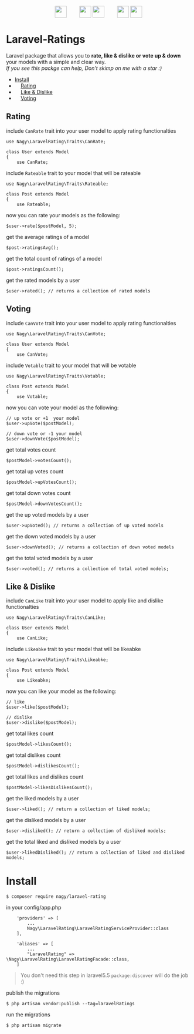<p align="center">
    <img src="https://image.ibb.co/eGKPgw/if_019_Star_2792947.png" width=32> &nbsp; &nbsp; &nbsp; &nbsp;
    <img src="https://image.ibb.co/nKBn1w/if_like_thumbs_up_hand_social_media_1169159.png" width=32>
    <img src="https://image.ibb.co/jq0rTb/if_thumbs_down_hand_social_media_dislike_1169174.png" width=32>
    &nbsp; &nbsp; &nbsp; &nbsp;
    <img src="https://image.ibb.co/hgco8b/if_chevron_up_173180.png" width=32>
    <img src="https://image.ibb.co/bANzEG/if_chevron_down_173177.png" width=32>
</p>

# Laravel-Ratings
Laravel package that allows you to **rate,  like & dislike or vote up & down** your models with a simple and clear way. <br>
*If you see this packge can help, Don't skimp on me with a star :)*

* [Install](https://github.com/mohamednagy/Laravel-rating#install)
* <img src="https://image.ibb.co/eGKPgw/if_019_Star_2792947.png" width=12> [Rating](https://github.com/mohamednagy/Laravel-rating#rating)
* <img src="https://image.ibb.co/nKBn1w/if_like_thumbs_up_hand_social_media_1169159.png" width=12> [Like & Dislike](https://github.com/mohamednagy/Laravel-rating#like--dislike)
* <img src="https://image.ibb.co/hgco8b/if_chevron_up_173180.png" width=12> [Voting](https://github.com/mohamednagy/Laravel-rating#voting)


## Rating
include `CanRate` trait into your user model to apply rating functionalties
```
use Nagy\LaravelRating\Traits\CanRate;

class User extends Model
{
    use CanRate;
```
include `Rateable` trait to your model that will be rateable
```
use Nagy\LaravelRating\Traits\Rateable;

class Post extends Model
{
    use Rateable;
```

now you can rate your models as the following:
```
$user->rate($postModel, 5);
```
get the average ratings of a model
```
$post->ratingsAvg();
```
get the total count of ratings of a model
```
$post->ratingsCount();
```

get the rated models by a user
```
$user->rated(); // returns a collection of rated models
```

## Voting
include `CanVote` trait into your user model to apply rating functionalties
```
use Nagy\LaravelRating\Traits\CanVote;

class User extends Model
{
    use CanVote;
```
include `Votable` trait to your model that will be votable
```
use Nagy\LaravelRating\Traits\Votable;

class Post extends Model
{
    use Votable;
```
now you can vote your model as the following:
```
// up vote or +1  your model
$user->upVote($postModel);

// down vote or -1 your model
$user->downVote($postModel);
```
get total votes count
```
$postModel->votesCount();
```
get total up votes count
```
$postModel->upVotesCount();
```
get total down votes count
```
$postModel->downVotesCount();
```

get the up voted models by a user
```
$user->upVoted(); // returns a collection of up voted models
```

get the down voted models by a user
```
$user->downVoted(); // returns a collection of down voted models
```

get the total voted models by a user
```
$user->voted(); // returns a collection of total voted models;
```

## Like & Dislike
include `CanLike` trait into your user model to apply like and dislike functionalties
```
use Nagy\LaravelRating\Traits\CanLike;

class User extends Model
{
    use CanLike;
```
include `Likeabke` trait to your model that will be likeabke
```
use Nagy\LaravelRating\Traits\Likeabke;

class Post extends Model
{
    use Likeabke;
```
now you can like your model as the following:
```
// like
$user->like($postModel);

// dislike
$user->dislike($postModel);
```
get total likes count
```
$postModel->likesCount();
```
get total dislikes count
```
$postModel->dislikesCount();
```
get total likes and dislikes count
```
$postModel->likesDislikesCount();
```
get the liked models by a user
```
$user->liked(); // return a collection of liked models;
```
get the disliked models by a user
```
$user->disliked(); // return a collection of disliked models;
```
get the total liked and disliked models by a user
```
$user->likedDisliked(); // return a collection of liked and disliked models;
```

# Install

```
$ composer require nagy/laravel-rating
```

in your config/app.php
```
    'providers' => [
        ...
        Nagy\LaravelRating\LaravelRatingServiceProvider::class
    ],

    'aliases' => [
        ...
        "LaravelRating" => \Nagy\LaravelRating\LaravelRatingFacade::class,
    ]
```
> You don't need this step in laravel5.5 `package:discover`  will do the job :)

publish the migrations
```
$ php artisan vendor:publish --tag=laravelRatings
```

run the migrations
```
$ php artisan migrate
```

